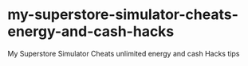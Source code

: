 # my-superstore-simulator-cheats-energy-and-cash-hacks
My Superstore Simulator Cheats unlimited energy and cash Hacks tips
